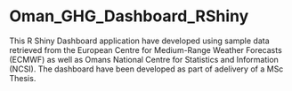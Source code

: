 # Oman_GHG_Dashboard_RShiny
This R Shiny Dashboard application have developed using sample data retrieved from the European Centre for Medium-Range Weather Forecasts (ECMWF) as well as Omans National Centre for Statistics and Information (NCSI). The dashboard have been developed as part of adelivery of a MSc Thesis. 
